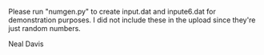 Please run "numgen.py" to create input.dat and inpute6.dat for demonstration purposes.  I did not include these in the upload since they're just random numbers.

Neal Davis

